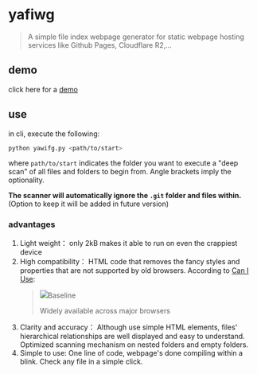 # yafiwg
>
> A simple file index webpage generator for static webpage hosting services like Github Pages, Cloudflare R2,...
>

## demo
click here for a [demo](https://xolyn.github.io/file_tree.html)

## use
in cli, execute the following:
```bash
python yawifg.py <path/to/start>
```
where `path/to/start` indicates the folder you want to execute a "deep scan" of all files and folders to begin from. Angle brackets imply the optionality.

**The scanner will automatically ignore the `.git` folder and files within.** (Option to keep it will be added in future version)

### advantages
1. Light weight： only 2kB makes it able to run on even the crappiest device
2. High compatibility： HTML code that removes the fancy styles and properties that are not supported by old browsers. According to [Can I Use](https://caniuse.com/?search=details):
   > ![](https://caniuse.com/img/baseline/baseline-high-light.svg)Baseline
   > 
   > Widely available across major browsers
3. Clarity and accuracy： Although use simple HTML elements, files' hierarchical relationships are well displayed and easy to understand. Optimized scanning mechanism on nested folders and empty folders.
4. Simple to use: One line of code, webpage's done compiling within a blink. Check any file in a simple click. 
